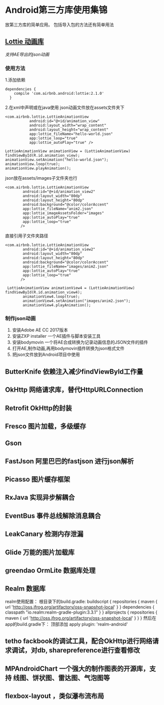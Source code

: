 # Android第三方库使用集锦
放第三方库的简单应用。 包括导入包的方法还有简单用法

## [Lottie 动画库](https://github.com/airbnb/lottie-android)
*支持AE导出的json动画*
### 使用方法

1.添加依赖
```
dependencies {
    compile 'com.airbnb.android:lottie:2.1.0'
  }
```
2.在xml中声明或在java使用
json动画文件放在assets文件夹下
```
<com.airbnb.lottie.LottieAnimationView
           android:id="@+id/animation_view"
           android:layout_width="wrap_content"
           android:layout_height="wrap_content"
           app:lottie_fileName="hello-world.json"
           app:lottie_loop="true"
           app:lottie_autoPlay="true" />
```
```
LottieAnimationView animationView = (LottieAnimationView) findViewById(R.id.animation_view);
animationView.setAnimation("hello-world.json");
animationView.loop(true);
animationView.playAnimation();
```
json放在assets/images子文件夹也行
```
<com.airbnb.lottie.LottieAnimationView
        android:id="@+id/animation_view2"
        android:layout_width="80dp"
        android:layout_height="80dp"
        android:background="@color/colorAccent"
        app:lottie_fileName="anim2.json"
        app:lottie_imageAssetsFolder="images"
        app:lottie_autoPlay="true"
        app:lottie_loop="true"
       />
```
直接引用子文件夹路径
```
<com.airbnb.lottie.LottieAnimationView
        android:id="@+id/animation_view2"
        android:layout_width="80dp"
        android:layout_height="80dp"
        android:background="@color/colorAccent"
        app:lottie_fileName="images/anim2.json"
        app:lottie_autoPlay="true"
        app:lottie_loop="true"
       />
```
```
 LottieAnimationView animationView4 = (LottieAnimationView) findViewById(R.id.animation_view4);
        animationView4.loop(true);
        animationView4.setAnimation("images/anim2.json");
        animationView4.playAnimation();
```
### 制作json动画
1. 安装Adobe AE CC 2017版本
2. 安装ZXP installer  一个AE插件与脚本安装工具
3. 安装bodymovin   一个将AE合成转换为记录动画信息的JSON文件的插件
4. 打开AE,制作动画,再用bodymovin插件转换为json格式文件
5. 把json文件放到Android项目中使用


## ButterKnife 依赖注入减少findViewById工作量


## OkHttp 网络请求库，替代HttpURLConnection


## Retrofit OkHttp的封装


## Fresco 图片加载，多级缓存

## Gson

## FastJson 阿里巴巴的fastjson  进行json解析

## Picasso  图片缓存框架


## RxJava 实现异步解耦合


## EventBus 事件总线解除消息耦合

## LeakCanary 检测内存泄漏

## Glide 万能的图片加载库

## greendao  OrmLite 数据库处理

## Realm 数据库
realm使用配置：
根目录下的build.gradle:
buildscript {
    repositories {
        maven {
            url 'http://oss.jfrog.org/artifactory/oss-snapshot-local'
        }
    }
    dependencies {
        classpath "io.realm:realm-gradle-plugin:3.3.1"
    }
}
allprojects {
    repositories {
        maven {
            url 'http://oss.jfrog.org/artifactory/oss-snapshot-local'
        }
    }
}
然后在app的build.gradle下：
顶部添加
apply plugin: 'realm-android'



## tetho fackbook的调试工具，配合OkHttp进行网络请求调试，对db, sharepreference进行查看修改


## MPAndroidChart 一个强大的制作图表的开源库，支持 线图、饼状图、雷达图、气泡图等


##  flexbox-layout ，类似瀑布流布局
